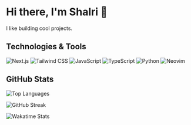 # Hi there, I'm Shalri 👋

<!-- ## 🚀 About Me -->
I like building cool projects.

## Technologies & Tools
![Next.js](https://img.shields.io/badge/Next.js-000000?style=flat-square&logo=nextdotjs&logoColor=white)
![Tailwind CSS](https://img.shields.io/badge/Tailwind_CSS-38B2AC?style=flat-square&logo=tailwind-css&logoColor=white)
![JavaScript](https://img.shields.io/badge/JavaScript-F7DF1E?style=flat-square&logo=javascript&logoColor=black)
![TypeScript](https://img.shields.io/badge/TypeScript-007ACC?style=flat-square&logo=typescript&logoColor=white)
![Python](https://img.shields.io/badge/Python-3776AB?style=flat-square&logo=python&logoColor=white)
![Neovim](https://img.shields.io/badge/Neovim-57A143?style=flat-square&logo=neovim&logoColor=white)

## GitHub Stats
![Top Languages](https://github-readme-stats.vercel.app/api/top-langs/?username=shalri&layout=compact&theme=dark)

<!-- ![GitHub Stats](https://github-readme-stats.vercel.app/api?username=shalri&show_icons=true&theme=dark) -->

![GitHub Streak](https://github-readme-streak-stats.herokuapp.com/?user=shalri&theme=dark)

<!-- ## 🔗 Connect with Me
[![LinkedIn](https://img.shields.io/badge/LinkedIn-0077B5?style=flat-square&logo=linkedin&logoColor=white)](https://linkedin.com/in/yourusername)
[![Twitter](https://img.shields.io/badge/Twitter-1DA1F2?style=flat-square&logo=twitter&logoColor=white)](https://twitter.com/yourusername) --->
![Wakatime Stats](https://github-readme-stats.vercel.app/api/wakatime?username=shalri&layout=compact&theme=dark)

<!---
shalri/shalri is a ✨ special ✨ repository because its `README.md` (this file) appears on your GitHub profile.
You can click the Preview link to take a look at your changes.
--->
